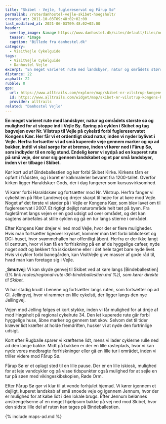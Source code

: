 ```yaml
---
title: "Skibet - Vejle, fuglereservat og Fårup Sø"
permalink: /rute/danhostel-vejle-skibet-hoegsholt/
created_at: 2011-10-03T09:48:02+02:00
last_modified_at: 2021-06-03T09:48:02+02:00
header:
  overlay_image: &image https://www.danhostel.dk/sites/default/files/node/related_product/field_images/608126/309267.jpeg
  teaser: *image
  caption: "Billede fra danhostel.dk"
category:
  - VisitVejle Cykelguide
tags:
  - VisitVejle Cykelguide
  - Danhostel Vejle
excerpt: "En meget varieret rute med landsbyer, natur og områdets største sø og mulighed for at stoppe ind i Vejle By."
distance: 22
asphalt: 22
rubble: 0
gps: 
  url: https://www.alltrails.com/explore/map/skibet-nr-vilstrup-kongens-kaer-vejle-hogsholt-farup-so-337cd73
  id: https://www.alltrails.com/widget/map/skibet-nr-vilstrup-kongens-kaer-vejle-hogsholt-farup-so-337cd73
  provider: alltrails
related: "Danhostel Vejle"
---
```


**En meget varieret rute med landsbyer, natur og områdets største sø og mulighed for at stoppe ind i Vejle By. Spring på cyklen i Skibet og tag bagvejen over Nr. Vilstrup til Vejle på cykelsti forbi fuglereservatet Kongens Kær. Her får vi et ordentligt skud natur, inden vi nyder bylivet i Vejle. Herfra fortsætter vi ad små kuperede veje gennem marker og op ad bakker, indtil vi skal sørge for at bremse, inden vi kører ned i Fårup Sø, som indbyder til en rolig stund. Endelig kører vi sydpå ad en kuperet rute på små veje, der snor sig gennem landskabet og et par små landsbyer, inden vi er tilbage i Skibet.**

Kør kort ud af Bindeballestien og kør forbi Skibet Kirke. Kirkens tårn er opført i frådsten, og i koret er kalkmalerier bevaret fra 1200-tallet. Overfor kirken ligger Haraldskær Gods, der i dag fungerer som kursusvirksomhed. 

Vi kører forbi Haraldskær og fortsætter mod Nr. Vilstrup. Herfra fanger vi cykelstien på Ribe Landevej og drejer skarpt til højre for at køre mod Vejle. Noget af det første vi støder på i Vejle er Kongens Kær, som blev lavet om til fuglereservat i 2007. Et rigtigt dejligt naturområde helt tæt på byen. Fra fugletårnet langs vejen er en god udsigt ud over området, og det kan sagtens anbefales at stille cyklen og gå en tur langs stierne i området.

Efter Kongens Kær drejer vi ned mod Vejle, hvor der er flere muligheder. Hvis man fortsætter ligeover krydset, kommer man tæt forbi biblioteket og DGI-huset, hvor svømmehallen har offentligt åbent. Herfra er der ikke langt til centrum, hvor vi kan få en forfriskning på en af de hyggelige cafeer, nyde noget sødt og lækkert fra iskioskerne eller i det hele taget bare nyde livet. Hvis vi cykler forbi banegården, kan VisitVejle give masser af gode råd til, hvad man kan foretage sig i Vejle.

_**Smutvej**: Vi kan skyde genvej til Skibet ved at køre langs [Bindeballestien]({% link _routes/regional-rute-36-bindeballestien.md %}), som kører direkte til Skibet._

Vi har stadig krudt i benene og fortsætter langs ruten, som fortsætter op ad Gl. Jellingvej, hvor vi rammer en lille cykelsti, der ligger langs den nye Jellingvej.

Vejen mod Jelling følges et kort stykke, inden vi får mulighed for at dreje af mod Høgsholt på regional cykelrute 34. Den let kuperede rute går forbi hyggelige huse, åbne marker og gennem tæt skov. Selvom det til tider kræver lidt kræfter at holde fremdriften, husker vi at nyde den fortrinlige udsigt. 

Kort efter Rugballe sparer vi kræfterne lidt, mens vi lader cyklerne rulle ned ad den lange bakke. Midt på bakken er der en lille rasteplads, hvor vi kan nyde vores medbragte forfriskninger eller gå en lille tur i området, inden vi triller videre mod Fårup Sø. 

Fårup Sø er et oplagt sted til en lille pause. Der er en lille iskiosk, mulighed for at leje vandcykler og på visse tidspunkter også mulighed for at sejle en tur på søen med vikingeskibskopien, Røde Orm. 

Efter Fårup Sø gør vi klar til at vende forhjulet hjemad. Vi kører igennem et dejligt, kuperet landskab af små snoede veje og igennem Jennum, hvor der er mulighed for at købe lidt i den lokale brugs. Efter Jennum belønnes anstrengelserne af en meget hjælpsom bakke på vej ned mod Skibet, hvor den sidste lille del af ruten kan tages på Bindeballestien.

{% include maps-ad.md %}
